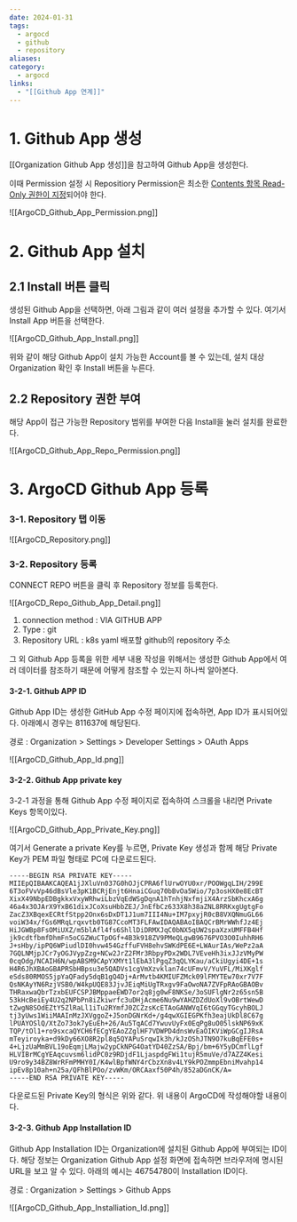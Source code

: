 ```yaml
---
date: 2024-01-31
tags:
  - argocd
  - github
  - repository
aliases: 
category:
  - argocd
links:
  - "[[Github App 연계]]"
---
```

# 1. Github App 생성

[[Organization Github App 생성]]을 참고하여 Github App을 생성한다.

이때 Permission 설정 시 Repositiory Permission은 최소한 [Contents 항목 Read-Only 권한이 지정](https://github.com/argoproj/argo-cd/blob/master/docs/user-guide/private-repositories.md#github-app-credential)되어야 한다.


![[ArgoCD_Github_App_Permission.png]]


# 2. Github App 설치


## 2.1 Install 버튼 클릭

생성된 Github App을 선택하면, 아래 그림과 같이 여러 설정을 추가할 수 있다. 여기서 Install App 버튼을 선택한다.


![[ArgoCD_Github_App_Install.png]]


위와 같이 해당 Github App이 설치 가능한 Account를 볼 수 있는데, 설치 대상 Organization 확인 후 Install 버튼을 누른다.


## 2.2 Repository 권한 부여

해당 App이 접근 가능한 Repository 범위를 부여한 다음 Install을 눌러 설치를 완료한다.


![[ArgoCD_Github_App_Repo_Permission.png]]



# 3. ArgoCD Github App 등록


### 3-1. Repository 탭 이동


![[ArgoCD_Repository.png]]


### 3-2. Repository 등록

CONNECT REPO 버튼을 클릭 후 Repository 정보를 등록한다.

![[ArgoCD_Repo_Github_App_Detail.png]]

1. connection method : VIA GITHUB APP
2. Type : git
3. Repository URL : k8s yaml 배포할 github의 repository 주소


그 외 Github App 등록을 위한 세부 내용 작성을 위해서는 생성한 Github App에서 여러 데이터를 참조하기 때문에 어떻게 참조할 수 있는지 하나씩 알아본다.

#### 3-2-1. Github APP ID


Github App ID는 생성한 GitHub App 수정 페이지에 접속하면, App ID가 표시되어있다. 아래예시 경우는 811637에 해당된다.

경로 : Organization > Settings > Developer Settings > OAuth Apps

![[ArgoCD_Github_App_Id.png]]


#### 3-2-2. Github App private key


3-2-1 과정을 통해 Github App 수정 페이지로 접속하여 스크롤을 내리면 Private Keys 항목이있다.

![[ArgoCD_Github_App_Private_Key.png]]

여기서 Generate a private Key를 누르면, Private Key 생성과 함께 해당 Private Key가 PEM 파일 형태로 PC에 다운로드된다.


```
-----BEGIN RSA PRIVATE KEY-----
MIIEpQIBAAKCAQEA1jJXluVn037G0hOJjCPRA6flUrwOYU0xr/POOWgqLIH/299E
6T3oFVvVp46dBsVle3pK1BCRjEnjt6HnaiCGuq70bBvOa5Wio/7p3osHX0e8EcBT
XixX49NbpEDBgkkxVxyWRhwiLbzVqEdWSgDqnA1hTnhjNxfmjiX4ArzSbKhcxA6g
46a4x3OJArX9YxB61dixJCoXsuHbbZEJ/JnEfbCz633X8h38aZNL8RRKxgUgtgFo
ZacZ3XBqexECRtfStpp2Onx6sDxDT1J1um7III4Nu+IM7pxyjR0cB8VXQNmuGL66
voiW34x/fGs6MRqLrqxvtb0TG87CcoMT3FLFAwIDAQABAoIBAQCrBMrWWhfJz4Ej
HiJGWBp8FsOMiUXZ/m5blAfl4fs6ShllDiDRMXJqC0bNX5qUW2spaXzxUMFFB4Hf
jk9cdtfbmfDhmFn5oCGZWuCTpOGf+4B3k918ZV9PMeQLgwB9676PVO3O0IuhhRH6
J+sHby/ipPQ6WPiudlDI0hvw454GzffuFVH8ehvSWKdPE6E+LWAurIAs/WePz2aA
7GQLNMjpJCr7yOGJVypZzg+NCw2JrZ2FMr3RbpyPDx2WDL7VEveHh3ixJJzVMyPW
0cqOdg/NCAIH6N/wpABSM9CApYXMYt1lEbA3lPgqZ3qQLYKau/aCkiUgyi4DE+1s
H4R6JhXBAoGBAPRSbHBpsu3e5QADVs1cgVmXzvklan74cUFmvV/YuVFL/MiXKglf
eSds80RMOS5jpYaQFady5dqB1gQ4Dj+ArMvtb4KMIUFZMck09lFMYTEw70xr7V7F
QsNKAyYN6RzjVSB0/W4kpUQE83JjvJEiqMiUgTRxgv9FaOwoNA7ZVFpRAoGBAOBv
THRaxwaQbrTzxbEUFCSPJBMppaeEWD7or2q8jg0wF8NKSe/3oSUFlgNr2z65sn5B
53kHcBeiEy4U2q2NPbPn8iZkiwrfc3uDHjAcme6Nu9wYAHZDZdUoXl9vOBrtWewD
tZwgN8SOdEZtY5ZlRaLl1iTu2RYmfJ0ZCZzsKcETAoGANWVqI6tGGqyTGcyhBOLJ
tj3yUws1WiiMAAInMzJXVggoZ+J5onDGNrKd+/g4qwXGIEGPKfh3eajUkDl8C67g
lPUAYOSlQ/XtZo73ok7yEuEh+26/Au5TqACd7YwuvUyFx0EqPg8uO05lskNP69xK
TQP/tOl1+ro9sxcaQYCH6fECgYEAoZZglHF7VDWPD4dnsWvEaOIKViWpGCgIJRsA
mTeyiroyka+d9kDy66XO8R2pl8q5QYAPuSrqwIk3h/kJzOShJTN9O7kuBqEFE0s+
4+LjzUaMmBVL19oEqmjLMajw2ypCkNPG4OatYD40ZzSA/Bpj/bm+6Y5yDCmflLgf
HLVIBrMCgYEAqcuvsm6lidPC0z9RDjdF1LjaspdgFWi1tujR5muVe/d7AZZ4Kesi
U9ro9y34BZ8WrRFmPMHY0I/K4wlBpfWNY4rCbzXn8v4LY9kPOZmmpEbniMvahp14
ipEv8p10ah+n25a/QFhBlPOo/zvWKm/ORCAaxf50P4h/852aDGnCK/A=
-----END RSA PRIVATE KEY-----

```


다운로드된 Private Key의 형식은 위와 같다. 위 내용이 ArgoCD에 작성해야할 내용이다.

#### 3-2-3. Github App Installation ID

Github App Installation ID는 Organization에 설치된 Github App에 부여되는 ID이다. 해당 정보는 Organization Github App 설정 화면에 접속하면 브라우저에 명시된 URL을 보고 알 수 있다. 아래의 예시는 46754780이 Installation ID이다.

경로 : Organization > Settings > Github Apps

![[ArgoCD_Github_App_Installiation_Id.png]]


